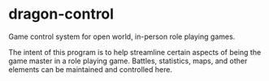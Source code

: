 # dragon-control
Game control system for open world, in-person role playing games.

The intent of this program is to help streamline certain aspects of being the game master in a role playing game. Battles, statistics, maps, and other elements can be maintained and controlled here.

